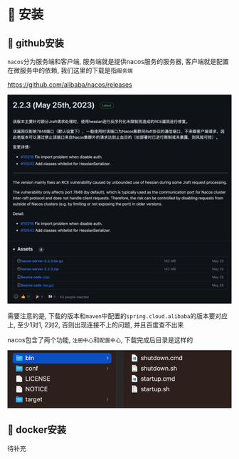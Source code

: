 # 🍎 安装

## 🌲 github安装

`nacos`分为服务端和客户端, 服务端就是提供nacos服务的服务器, 客户端就是配置在微服务中的依赖, 我们这里的下载是指`服务端`

https://github.com/alibaba/nacos/releases

![](images/Pasted%20image%2020230909204444.png)

需要注意的是, 下载的版本和`maven`中配置的`spring.cloud.alibaba`的版本要对应上, 至少1对1, 2对2, 否则出现连接不上的问题, 并且百度查不出来

nacos包含了两个功能, `注册中心`和`配置中心`, 下载完成后目录是这样的

![](images/Pasted%20image%2020230909204803.png)

## 🌲 docker安装

待补充


